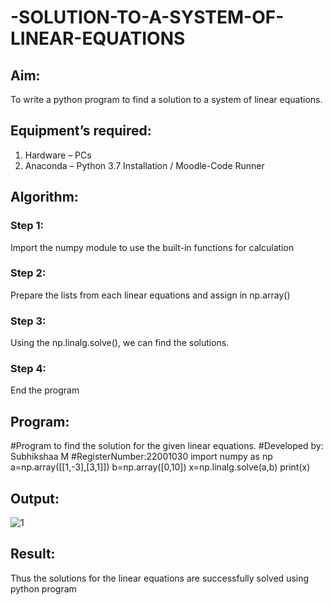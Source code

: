 # -SOLUTION-TO-A-SYSTEM-OF-LINEAR-EQUATIONS
## Aim:
To write a python program to find a solution to a system of linear equations.
## Equipment’s required:
1. 	Hardware – PCs
2. 	Anaconda – Python 3.7 Installation / Moodle-Code Runner
## Algorithm:
### Step 1: 
Import the numpy module to use the built-in functions for calculation
### Step 2: 
Prepare the lists from each linear equations and assign in np.array()
### Step 3: 
Using the np.linalg.solve(), we can find the solutions.
### Step 4: 
End the program
## Program:
#Program to find the solution for the given linear equations.
#Developed by: Subhikshaa M
#RegisterNumber:22001030
import numpy as np
a=np.array([[1,-3],[3,1]])
b=np.array([0,10])
x=np.linalg.solve(a,b)
print(x)

## Output:
![1](https://user-images.githubusercontent.com/118787344/212460304-f5240599-15c3-4dfd-a64b-2f0f64350207.png)

## Result: 
Thus the solutions for the linear equations are successfully solved using python program

